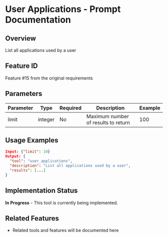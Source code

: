 # User Applications - Prompt Documentation

## Overview
List all applications used by a user

## Feature ID
Feature #15 from the original requirements

## Parameters
| Parameter | Type | Required | Description | Example |
|-----------|------|----------|-------------|---------|
| limit | integer | No | Maximum number of results to return | 100 |

## Usage Examples
```json
Input: {"limit": 10}
Output: {
  "tool": "user_applications",
  "description": "List all applications used by a user",
  "results": [...]
}
```

## Implementation Status
**In Progress** - This tool is currently being implemented.

## Related Features
- Related tools and features will be documented here
